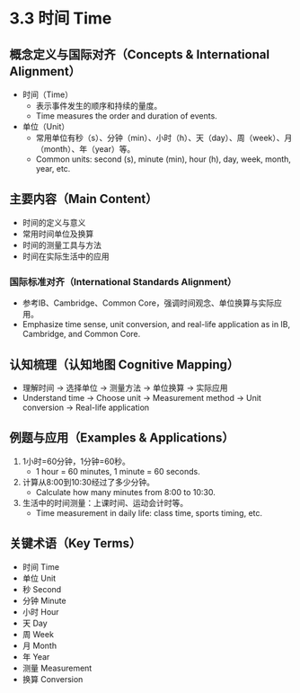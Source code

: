 # 3.3 时间 Time

## 概念定义与国际对齐（Concepts & International Alignment）

- 时间（Time）
  - 表示事件发生的顺序和持续的量度。
  - Time measures the order and duration of events.
- 单位（Unit）
  - 常用单位有秒（s）、分钟（min）、小时（h）、天（day）、周（week）、月（month）、年（year）等。
  - Common units: second (s), minute (min), hour (h), day, week, month, year, etc.

## 主要内容（Main Content）

- 时间的定义与意义
- 常用时间单位及换算
- 时间的测量工具与方法
- 时间在实际生活中的应用

### 国际标准对齐（International Standards Alignment）

- 参考IB、Cambridge、Common Core，强调时间观念、单位换算与实际应用。
- Emphasize time sense, unit conversion, and real-life application as in IB, Cambridge, and Common Core.

## 认知梳理（认知地图 Cognitive Mapping）

- 理解时间 → 选择单位 → 测量方法 → 单位换算 → 实际应用
- Understand time → Choose unit → Measurement method → Unit conversion → Real-life application

## 例题与应用（Examples & Applications）

1. 1小时=60分钟，1分钟=60秒。
   - 1 hour = 60 minutes, 1 minute = 60 seconds.
2. 计算从8:00到10:30经过了多少分钟。
   - Calculate how many minutes from 8:00 to 10:30.
3. 生活中的时间测量：上课时间、运动会计时等。
   - Time measurement in daily life: class time, sports timing, etc.

## 关键术语（Key Terms）

- 时间 Time
- 单位 Unit
- 秒 Second
- 分钟 Minute
- 小时 Hour
- 天 Day
- 周 Week
- 月 Month
- 年 Year
- 测量 Measurement
- 换算 Conversion
